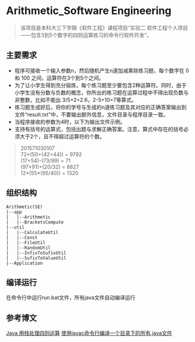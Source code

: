 # Arithmetic_Software Engineering


> 该项目是本科大三下学期《软件工程》课程项目“实验二 软件工程个人项目——包含3到5个数字的四则运算练习的命令行软件开发”。

## 主要需求

* 程序可接收一个输入参数n，然后随机产生n道加减乘除练习题，每个数字在 0 和 100 之间，运算符在3个到5个之间。
* 为了让小学生得到充分锻炼，每个练习题至少要包含2种运算符。同时，由于小学生没有分数与负数的概念，你所出的练习题在运算过程中不得出现负数与非整数，比如不能出 3/5+2=2.6，2-5+10=7等算式。
* 练习题生成好后，将你的学号与生成的n道练习题及其对应的正确答案输出到文件“result.txt”中，不要输出额外信息，文件目录与程序目录一致。
* 当程序接收的参数为4时，以下为输出文件示例。
* 支持有括号的运算式，包括出题与求解正确答案。注意，算式中存在的括号必须大于2个，且不得超过运算符的个数。
> 201571030107  
  72*(50+(42+44)) = 9792  
  (17+54)-(73/99) = 71  
  (97\*91)+(20/32) = 8827  
  12*(55*(95/40)) = 1320
  
## 组织结构
```
Arithmetic(SE)
|--app
|   |--Arithmetic
|   |--BracketsCompute
|--util
|   |--CalculateUtil
|   |--Const
|   |--FileUtil
|   |--RandomUtil
|   |--InfixToSufixUtil
|   |--SufixToValueUtil
|--Application
```
## 编译运行

在命令行中运行run.bat文件，所有java文件自动编译运行

## 参考博文
[Java 用栈处理四则运算](http://blog.csdn.net/kinglearnjava/article/details/48786829)
[使用javac命令行编译一个目录下的所有.java文件](http://blog.csdn.net/u013349237/article/details/72453366)
